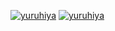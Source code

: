 [![yuruhiya](https://img.shields.io/endpoint?url=https%3A%2F%2Fatcoder-badges.now.sh%2Fapi%2Fatcoder%2Fjson%2Fyuruhiya)](https://atcoder.jp/users/yuruhiya)
[![yuruhiya](https://img.shields.io/endpoint?url=https%3A%2F%2Fatcoder-badges.now.sh%2Fapi%2Fcodeforces%2Fjson%2Fyuruhiya)](https://codeforces.com/profile/yuruhiya)

